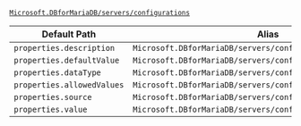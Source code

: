 [`Microsoft.DBforMariaDB/servers/configurations`](https://docs.microsoft.com/en-us/azure/templates/microsoft.dbformariadb/servers/configurations)

| Default Path | Alias |
|---|---|
| `properties.description` | `Microsoft.DBforMariaDB/servers/configurations/description` |
| `properties.defaultValue` | `Microsoft.DBforMariaDB/servers/configurations/defaultValue` |
| `properties.dataType` | `Microsoft.DBforMariaDB/servers/configurations/dataType` |
| `properties.allowedValues` | `Microsoft.DBforMariaDB/servers/configurations/allowedValues` |
| `properties.source` | `Microsoft.DBforMariaDB/servers/configurations/source` |
| `properties.value` | `Microsoft.DBforMariaDB/servers/configurations/value` |

